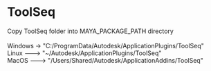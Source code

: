# ToolSeq
Copy ToolSeq folder into MAYA_PACKAGE_PATH directory<br/><br/>
Windows -> "C:/ProgramData/Autodesk/ApplicationPlugins/ToolSeq"<br/>
Linux ---> "~/Autodesk/ApplicationPlugins/ToolSeq"<br/>
MacOS ---> "/Users/Shared/Autodesk/ApplicationAddins/ToolSeq"